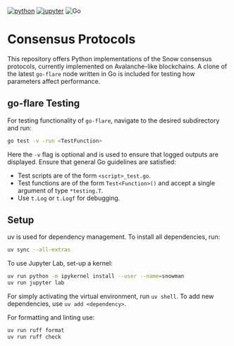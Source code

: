 [![python](https://img.shields.io/badge/Python-3.11-3776AB.svg?style=flat&logo=python&logoColor=white)](https://www.python.org)
[![jupyter](https://img.shields.io/badge/Jupyter-Lab-F37626.svg?style=flat&logo=Jupyter)](https://jupyterlab.readthedocs.io/en/stable) 
![Go](https://img.shields.io/badge/Golang-1.21.8-%2300ADD8.svg?style=flate&logo=go&logoColor=white)


# Consensus Protocols

This repository offers Python implementations of the Snow consensus protocols, currently implemented on Avalanche-like blockchains.
A clone of the latest `go-flare` node written in Go is included for testing how parameters affect performance.


## go-flare Testing

For testing functionality of `go-flare`, navigate to the desired subdirectory and run:
```bash
go test -v -run <TestFunction>
```
Here the `-v` flag is optional and is used to ensure that logged outputs are displayed.
Ensure that general Go guidelines are satisfied:

* Test scripts are of the form `<script>_test.go`.
* Test functions are of the form `Test<Function>()` and accept a single argument of type `*testing.T`.
* Use `t.Log` or `t.Logf` for debugging.



## Setup

uv is used for dependency management. To install all dependencies, run:
```bash
uv sync --all-extras
```
To use Jupyter Lab, set-up a kernel:
```bash
uv run python -m ipykernel install --user --name=snowman
uv run jupyter lab
```
For simply activating the virtual environment, run `uv shell`. To add new dependencies, use `uv add <dependency>`.

For formatting and linting use:
```bash
uv run ruff format
uv run ruff check
```

